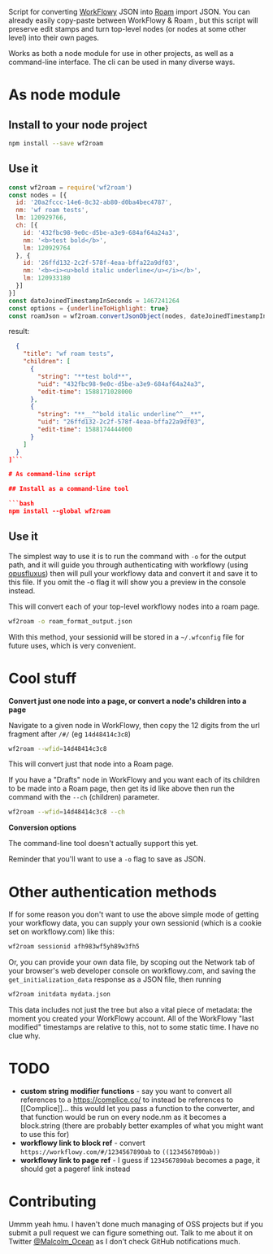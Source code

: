 Script for converting [WorkFlowy](https://workflowy.com) JSON into [Roam](https://roamresearch.com) import JSON. You can already easily copy-paste between WorkFlowy & Roam , but this script will preserve edit stamps and turn top-level nodes (or nodes at some other level) into their own pages.

Works as both a node module for use in other projects, as well as a command-line interface. The cli can be used in many diverse ways.

# As node module

## Install to your node project

```bash
npm install --save wf2roam
```

## Use it

```javascript
const wf2roam = require('wf2roam')
const nodes = [{
  id: '20a2fccc-14e6-8c32-ab80-d0ba4bec4787',
  nm: 'wf roam tests',
  lm: 120929766,
  ch: [{
    id: '432fbc98-9e0c-d5be-a3e9-684af64a24a3',
    nm: '<b>test bold</b>',
    lm: 120929764
  }, {
    id: '26ffd132-2c2f-578f-4eaa-bffa22a9df03',
    nm: '<b><i><u>bold italic underline</u></i></b>',
    lm: 120933180
  }]
}]
const dateJoinedTimestampInSeconds = 1467241264
const options = {underlineToHighlight: true}
const roamJson = wf2roam.convertJsonObject(nodes, dateJoinedTimestampInSeconds, options)
```

result:
```json [
  {
    "title": "wf roam tests",
    "children": [
      {
        "string": "**test bold**",
        "uid": "432fbc98-9e0c-d5be-a3e9-684af64a24a3",
        "edit-time": 1588171028000
      },
      {
        "string": "**__^^bold italic underline^^__**",
        "uid": "26ffd132-2c2f-578f-4eaa-bffa22a9df03",
        "edit-time": 1588174444000
      }
    ]
  }
]```

# As command-line script

## Install as a command-line tool

```bash
npm install --global wf2roam
```

## Use it

The simplest way to use it is to run the command with `-o` for the output path, and it will guide you through authenticating with workflowy (using [opusfluxus](https://github.com/malcolmocean/opusfluxus/)) then will pull your workflowy data and convert it and save it to this file. If you omit the -o flag it will show you a preview in the console instead.

This will convert each of your top-level workflowy nodes into a roam page.

```bash
wf2roam -o roam_format_output.json
```

With this method, your sessionid will be stored in a `~/.wfconfig` file for future uses, which is very convenient.

# Cool stuff

**Convert just one node into a page, or convert a node's children into a page**

Navigate to a given node in WorkFlowy, then copy the 12 digits from the url fragment after `/#/` (eg `14d48414c3c8`)

```bash
wf2roam --wfid=14d48414c3c8
```

This will convert just that node into a Roam page.

If you have a "Drafts" node in WorkFlowy and you want each of its children to be made into a Roam page, then get its id like above then run the command with the `--ch` (children) parameter.

```bash
wf2roam --wfid=14d48414c3c8 --ch
```

**Conversion options**

The command-line tool doesn't actually support this yet.

Reminder that you'll want to use a `-o` flag to save as JSON.

# Other authentication methods

If for some reason you don't want to use the above simple mode of getting your workflowy data, you can supply your own sessionid (which is a cookie set on workflowy.com) like this:

```bash
wf2roam sessionid afh983wf5yh89w3fh5
```

Or, you can provide your own data file, by scoping out the Network tab of your browser's web developer console on workflowy.com, and saving the `get_initialization_data` response as a JSON file, then running

```bash
wf2roam initdata mydata.json
```

This data includes not just the tree but also a vital piece of metadata: the moment you created your WorkFlowy account. All of the WorkFlowy "last modified" timestamps are relative to this, not to some static time. I have no clue why.

# TODO

- **custom string modifier functions** - say you want to convert all references to a https://complice.co/ to instead be references to [[Complice]]... this would let you pass a function to the converter, and that function would be run on every node.nm as it becomes a block.string (there are probably better examples of what you might want to use this for)
- **workflowy link to block ref** - convert `https://workflowy.com/#/1234567890ab` to `((1234567890ab))`
- **workflowy link to page ref** - I guess if `1234567890ab` becomes a page, it should get a pageref link instead

# Contributing

Ummm yeah hmu. I haven't done much managing of OSS projects but if you submit a pull request we can figure something out. Talk to me about it on Twitter [@Malcolm_Ocean](https://twitter.com/Malcolm_Ocean) as I don't check GitHub notifications much.
